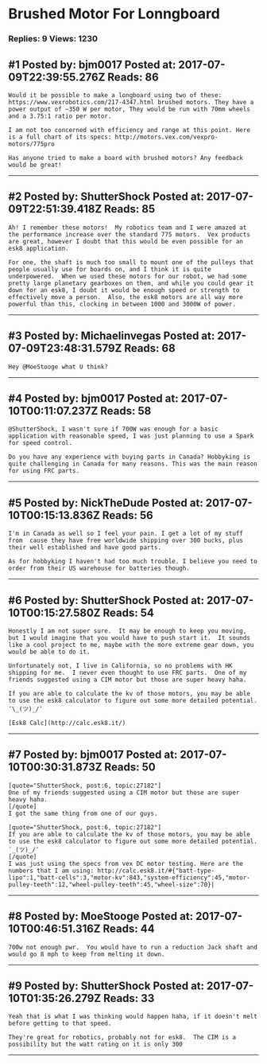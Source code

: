 # Brushed Motor For Lonngboard

### Replies: 9 Views: 1230

## \#1 Posted by: bjm0017 Posted at: 2017-07-09T22:39:55.276Z Reads: 86

```
Would it be possible to make a longboard using two of these: https://www.vexrobotics.com/217-4347.html brushed motors. They have a power output of ~350 W per motor, They would be run with 70mm wheels and a 3.75:1 ratio per motor. 

I am not too concerned with efficiency and range at this point. Here is a full chart of its specs: http://motors.vex.com/vexpro-motors/775pro 

Has anyone tried to make a board with brushed motors? Any feedback would be great!
```

---
## \#2 Posted by: ShutterShock Posted at: 2017-07-09T22:51:39.418Z Reads: 85

```
Ah! I remember these motors!  My robotics team and I were amazed at the performance increase over the standard 775 motors.  Vex products are great, however I doubt that this would be even possible for an esk8 application.

For one, the shaft is much too small to mount one of the pulleys that people usually use for boards on, and I think it is quite underpowered.  When we used these motors for our robot, we had some pretty large planetary gearboxes on them, and while you could gear it down for an esk8, I doubt it would be enough speed or strength to effectively move a person.  Also, the esk8 motors are all way more powerful than this, clocking in between 1000 and 3000W of power.
```

---
## \#3 Posted by: Michaelinvegas Posted at: 2017-07-09T23:48:31.579Z Reads: 68

```
Hey @MoeStooge what U think?
```

---
## \#4 Posted by: bjm0017 Posted at: 2017-07-10T00:11:07.237Z Reads: 58

```
@ShutterShock, I wasn't sure if 700W was enough for a basic application with reasonable speed, I was just planning to use a Spark for speed control. 

Do you have any experience with buying parts in Canada? Hobbyking is quite challenging in Canada for many reasons. This was the main reason for using FRC parts.
```

---
## \#5 Posted by: NickTheDude Posted at: 2017-07-10T00:15:13.836Z Reads: 56

```
I'm in Canada as well so I feel your pain. I get a lot of my stuff from  cause they have free worldwide shipping over 300 bucks, plus their well established and have good parts.

As for hobbyking I haven't had too much trouble. I believe you need to order from their US warehouse for batteries though.
```

---
## \#6 Posted by: ShutterShock Posted at: 2017-07-10T00:15:27.580Z Reads: 54

```
Honestly I am not super sure.  It may be enough to keep you moving, but I would imagine that you would have to push start it.  It sounds like a cool project to me, maybe with the more extreme gear down, you would be able to do it.

Unfortunately not, I live in California, so no problems with HK shipping for me.  I never even thought to use FRC parts.  One of my friends suggested using a CIM motor but those are super heavy haha.

If you are able to calculate the kv of those motors, you may be able to use the esk8 calculator to figure out some more detailed potential.  ¯\_(ツ)_/¯

[Esk8 Calc](http://calc.esk8.it/)
```

---
## \#7 Posted by: bjm0017 Posted at: 2017-07-10T00:30:31.873Z Reads: 50

```
[quote="ShutterShock, post:6, topic:27182"]
One of my friends suggested using a CIM motor but those are super heavy haha.
[/quote]
I got the same thing from one of our guys. 

[quote="ShutterShock, post:6, topic:27182"]
If you are able to calculate the kv of those motors, you may be able to use the esk8 calculator to figure out some more detailed potential.  ¯_(ツ)_/¯
[/quote]
I was just using the specs from vex DC motor testing. Here are the numbers that I am using: http://calc.esk8.it/#{"batt-type-lipo":1,"batt-cells":3,"motor-kv":843,"system-efficiency":45,"motor-pulley-teeth":12,"wheel-pulley-teeth":45,"wheel-size":70}|
```

---
## \#8 Posted by: MoeStooge Posted at: 2017-07-10T00:46:51.316Z Reads: 44

```
700w not enough pwr.  You would have to run a reduction Jack shaft and would go 8 mph to keep from melting it down.
```

---
## \#9 Posted by: ShutterShock Posted at: 2017-07-10T01:35:26.279Z Reads: 33

```
Yeah that is what I was thinking would happen haha, if it doesn't melt before getting to that speed.  

They're great for robotics, probably not for esk8.  The CIM is a possibility but the watt rating on it is only 300
```

---
